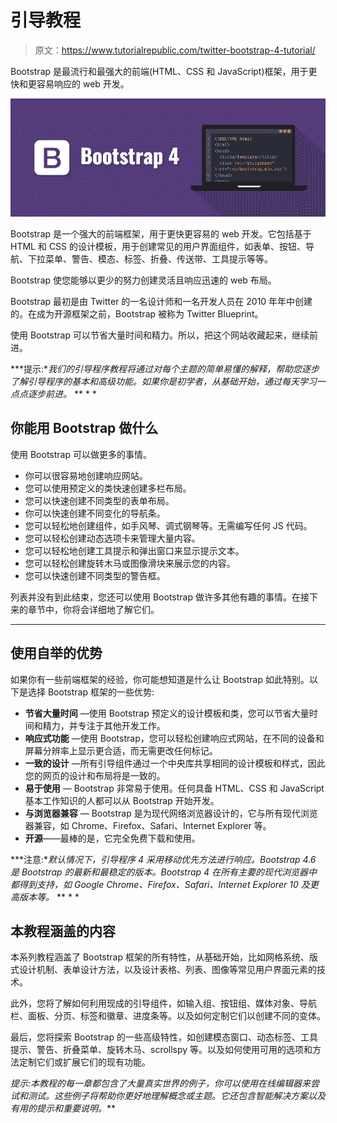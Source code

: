 # 引导教程

> 原文：<https://www.tutorialrepublic.com/twitter-bootstrap-4-tutorial/>

Bootstrap 是最流行和最强大的前端(HTML、CSS 和 JavaScript)框架，用于更快和更容易响应的 web 开发。

![Bootstrap 4 Illustration](img/5bebe46ec6eab69ca15eb424e313fc72.png)

Bootstrap 是一个强大的前端框架，用于更快更容易的 web 开发。它包括基于 HTML 和 CSS 的设计模板，用于创建常见的用户界面组件，如表单、按钮、导航、下拉菜单、警告、模态、标签、折叠、传送带、工具提示等等。

Bootstrap 使您能够以更少的努力创建灵活且响应迅速的 web 布局。

Bootstrap 最初是由 Twitter 的一名设计师和一名开发人员在 2010 年年中创建的。在成为开源框架之前，Bootstrap 被称为 Twitter Blueprint。

使用 Bootstrap 可以节省大量时间和精力。所以，把这个网站收藏起来，继续前进。

 ***提示:**我们的引导程序教程将通过对每个主题的简单易懂的解释，帮助您逐步了解引导程序的基本和高级功能。如果你是初学者，从基础开始，通过每天学习一点点逐步前进。*  ** * *

## 你能用 Bootstrap 做什么

使用 Bootstrap 可以做更多的事情。

*   你可以很容易地创建响应网站。
*   您可以使用预定义的类快速创建多栏布局。
*   您可以快速创建不同类型的表单布局。
*   你可以快速创建不同变化的导航条。
*   您可以轻松地创建组件，如手风琴、调式钢琴等。无需编写任何 JS 代码。
*   您可以轻松创建动态选项卡来管理大量内容。
*   您可以轻松地创建工具提示和弹出窗口来显示提示文本。
*   您可以轻松创建旋转木马或图像滑块来展示您的内容。
*   您可以快速创建不同类型的警告框。

列表并没有到此结束，您还可以使用 Bootstrap 做许多其他有趣的事情。在接下来的章节中，你将会详细地了解它们。

* * *

## 使用自举的优势

如果你有一些前端框架的经验，你可能想知道是什么让 Bootstrap 如此特别。以下是选择 Bootstrap 框架的一些优势:

*   **节省大量时间** —使用 Bootstrap 预定义的设计模板和类，您可以节省大量时间和精力，并专注于其他开发工作。
*   **响应式功能** —使用 Bootstrap，您可以轻松创建响应式网站，在不同的设备和屏幕分辨率上显示更合适，而无需更改任何标记。
*   **一致的设计** —所有引导组件通过一个中央库共享相同的设计模板和样式，因此您的网页的设计和布局将是一致的。
*   **易于使用** — Bootstrap 非常易于使用。任何具备 HTML、CSS 和 JavaScript 基本工作知识的人都可以从 Bootstrap 开始开发。
*   **与浏览器兼容** — Bootstrap 是为现代网络浏览器设计的，它与所有现代浏览器兼容，如 Chrome、Firefox、Safari、Internet Explorer 等。
*   **开源**——最棒的是，它完全免费下载和使用。

 ***注意:**默认情况下，引导程序 4 采用移动优先方法进行响应。Bootstrap 4.6 是 Bootstrap 的最新和最稳定的版本。Bootstrap 4 在所有主要的现代浏览器中都得到支持，如 Google Chrome、Firefox、Safari、Internet Explorer 10 及更高版本等。*  ** * *

## 本教程涵盖的内容

本系列教程涵盖了 Bootstrap 框架的所有特性，从基础开始，比如网格系统、版式设计机制、表单设计方法，以及设计表格、列表、图像等常见用户界面元素的技术。

此外，您将了解如何利用现成的引导组件，如输入组、按钮组、媒体对象、导航栏、面板、分页、标签和徽章、进度条等。以及如何定制它们以创建不同的变体。

最后，您将探索 Bootstrap 的一些高级特性，如创建模态窗口、动态标签、工具提示、警告、折叠菜单、旋转木马、scrollspy 等。以及如何使用可用的选项和方法定制它们或扩展它们的现有功能。

 *提示:本教程的每一章都包含了大量真实世界的例子，你可以使用在线编辑器来尝试和测试。这些例子将帮助你更好地理解概念或主题。它还包含智能解决方案以及有用的提示和重要说明。***